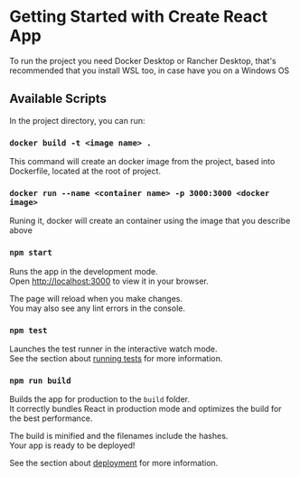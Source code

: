 # Getting Started with Create React App

To run the project you need Docker Desktop or Rancher Desktop, that's recommended that you install WSL too, in case have you on a Windows OS 

## Available Scripts

In the project directory, you can run:

### `docker build -t <image name> .`

This command will create an docker image from the project, based into Dockerfile, located at the root of project.

### `docker run --name <container name> -p 3000:3000 <docker image>`

Runing it, docker will create an container using the image that you describe above 

### `npm start`

Runs the app in the development mode.\
Open [http://localhost:3000](http://localhost:3000) to view it in your browser.

The page will reload when you make changes.\
You may also see any lint errors in the console.

### `npm test`

Launches the test runner in the interactive watch mode.\
See the section about [running tests](https://facebook.github.io/create-react-app/docs/running-tests) for more information.

### `npm run build`

Builds the app for production to the `build` folder.\
It correctly bundles React in production mode and optimizes the build for the best performance.

The build is minified and the filenames include the hashes.\
Your app is ready to be deployed!

See the section about [deployment](https://facebook.github.io/create-react-app/docs/deployment) for more information.
